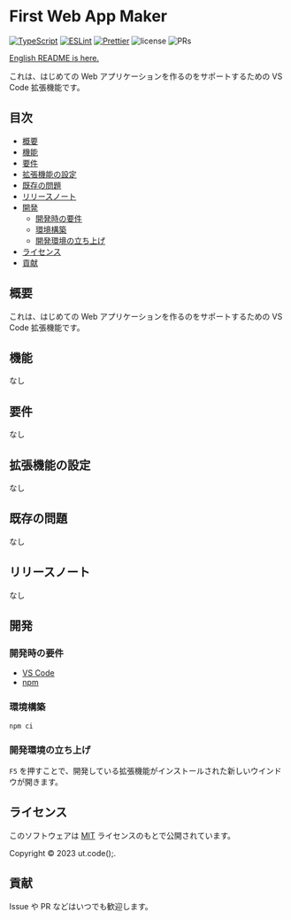 # First Web App Maker

[![TypeScript](https://img.shields.io/badge/TypeScript-007ACC.svg?logo=typescript&logoColor=white)](https://github.com/microsoft/TypeScript)
[![ESLint](https://github.com/ut-code/first-web-app-maker/actions/workflows/eslint.yml/badge.svg)](https://github.com/ut-code/first-web-app-maker/actions/workflows/eslint.yml)
[![Prettier](https://github.com/ut-code/first-web-app-maker/actions/workflows/prettier.yml/badge.svg)](https://github.com/ut-code/first-web-app-maker/actions/workflows/prettier.yml)
![license](https://img.shields.io/badge/license-MIT-informational.svg)
![PRs](https://img.shields.io/badge/PRs-welcome-brightgreen.svg)

[English README is here.](README-en.md)

これは、はじめての Web アプリケーションを作るのをサポートするための VS Code 拡張機能です。

## 目次

- [概要](#概要)
- [機能](#機能)
- [要件](#要件)
- [拡張機能の設定](#拡張機能の設定)
- [既存の問題](#既存の問題)
- [リリースノート](#リリースノート)
- [開発](#開発)
  - [開発時の要件](#開発時の要件)
  - [環境構築](#環境構築)
  - [開発環境の立ち上げ](#開発環境の立ち上げ)
- [ライセンス](#ライセンス)
- [貢献](#貢献)

## 概要

これは、はじめての Web アプリケーションを作るのをサポートするための VS Code 拡張機能です。

## 機能

なし

## 要件

なし

## 拡張機能の設定

なし

## 既存の問題

なし

## リリースノート

なし

## 開発

### 開発時の要件

- [VS Code](https://github.com/microsoft/vscode)
- [npm](https://github.com/npm/cli)

### 環境構築

```shell
npm ci
```

### 開発環境の立ち上げ

`F5` を押すことで、開発している拡張機能がインストールされた新しいウインドウが開きます。

## ライセンス

このソフトウェアは [MIT](LICENSE) ライセンスのもとで公開されています。

Copyright © 2023 ut.code();.

## 貢献

Issue や PR などはいつでも歓迎します。
